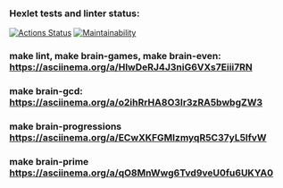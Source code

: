 ### Hexlet tests and linter status:
[![Actions Status](https://github.com/lyovaparsyan94/python-project-49/actions/workflows/hexlet-check.yml/badge.svg)](https://github.com/lyovaparsyan94/python-project-49/actions)
[![Maintainability](https://api.codeclimate.com/v1/badges/84bf161038a06bd52b1f/maintainability)](https://codeclimate.com/github/lyovaparsyan94/python-project-49/maintainability)

### make lint, make brain-games, make brain-even: https://asciinema.org/a/HlwDeRJ4J3niG6VXs7Eiii7RN
### make brain-gcd: https://asciinema.org/a/o2ihRrHA8O3Ir3zRA5bwbgZW3
### make brain-progressions https://asciinema.org/a/ECwXKFGMlzmyqR5C37yL5lfvW
### make brain-prime https://asciinema.org/a/qO8MnWwg6Tvd9veU0fu6UKYA0